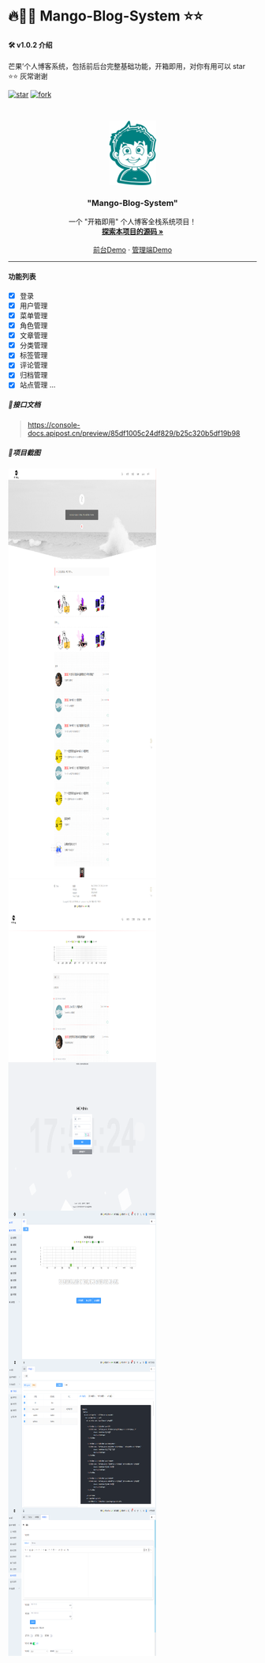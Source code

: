 # 🔥🥯🥯 Mango-Blog-System ⭐⭐

#### 🛠 v1.0.2 介绍
芒果’个人博客系统，包括前后台完整基础功能，开箱即用，对你有用可以 star ⭐⭐  灰常谢谢

<!-- PROJECT SHIELDS -->

[![star](https://gitee.com/Z568_568/all-blog-sys/badge/star.svg?theme=dark)](https://gitee.com/Z568_568/all-blog-sys/stargazers)
[![fork](https://gitee.com/Z568_568/all-blog-sys/badge/fork.svg?theme=dark)](https://gitee.com/Z568_568/all-blog-sys/members)

<!-- PROJECT LOGO -->



<br />

<p align="center">
  <a href="https://gitee.com/Z568_568/mango-blog-system.git">
    <img src="./DOC/logo.png" alt="Logo" width="95" height="130">
  </a>

<h3 align="center">"Mango-Blog-System"</h3>
  <p align="center">
    一个 "开箱即用" 个人博客全栈系统项目！
    <br />
    <a href="https://gitee.com/Z568_568/all-blog-sys"><strong>探索本项目的源码 »</strong></a>
    <br />
    <br />
    <a href="http://www.zhouyi.run/#/">前台Demo</a>
    ·
    <a href="http://zhouyi.run:5221/#/index">管理端Demo</a>
</p>

</p>

***

#### 功能列表

- [x] 登录
- [x] 用户管理
- [x] 菜单管理
- [x] 角色管理
- [x] 文章管理
- [x] 分类管理
- [x] 标签管理
- [x] 评论管理
- [x] 归档管理
- [x] 站点管理
...

> 
##### 🥯接口文档

> https://console-docs.apipost.cn/preview/85df1005c24df829/b25c320b5df19b98


##### 🥯项目截图

 
 <img src="DOC/img/1.png" width = "300" height = "300" alt="图片名称" align=center />
 <img src="DOC/img/2.png" width = "300" height = "300" alt="图片名称" align=center />
 <img src="DOC/img/3.png" width = "300" height = "300" alt="图片名称" align=center />
 <img src="DOC/img/4.png" width = "300" height = "300" alt="图片名称" align=center />
 <img src="DOC/img/5.png" width = "300" height = "300" alt="图片名称" align=center />
 <img src="DOC/img/6.png" width = "300" height = "300" alt="图片名称" align=center />
 <img src="DOC/img/7.png" width = "300" height = "300" alt="图片名称" align=center />
 <img src="DOC/img/8.png" width = "300" height = "300" alt="图片名称" align=center />
